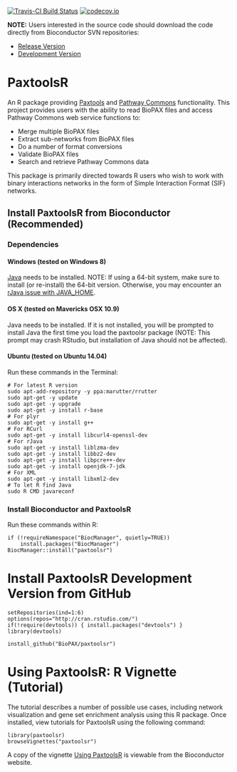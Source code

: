 [![Travis-CI Build Status](https://travis-ci.org/BioPAX/paxtoolsr.svg?branch=master)](https://travis-ci.org/BioPAX/paxtoolsr)
[![codecov.io](https://codecov.io/github/BioPAX/paxtoolsr/coverage.svg?branch=master)](https://codecov.io/github/BioPAX/paxtoolsr?branch=master)

**NOTE:** Users interested in the source code should download the code directly from Bioconductor SVN repositories:

* [Release Version](http://bioconductor.org/packages/devel/bioc/html/paxtoolsr.html)
* [Development Version](http://bioconductor.org/packages/devel/bioc/html/paxtoolsr.html)

# PaxtoolsR

An R package providing [Paxtools](http://www.biopax.org/paxtools.php) and [Pathway Commons](http://www.pathwaycommons.org/) functionality. This project provides users with the ability to read BioPAX files and access Pathway Commons web service functions to:

* Merge multiple BioPAX files
* Extract sub-networks from BioPAX files
* Do a number of format conversions
* Validate BioPAX files
* Search and retrieve Pathway Commons data

This package is primarily directed towards R users who wish to work with binary interactions networks in the form of Simple Interaction Format (SIF) networks.

## Install PaxtoolsR from Bioconductor (Recommended)

### Dependencies
#### Windows (tested on Windows 8)

[Java](http://www.oracle.com/technetwork/java/javase/downloads/index.html) needs to be installed. NOTE: If using a 64-bit system, make sure to install (or re-install) the 64-bit version. Otherwise, you may encounter an [rJava issue with JAVA_HOME](http://www.r-statistics.com/2012/08/how-to-load-the-rjava-package-after-the-error-java_home-cannot-be-determined-from-the-registry/).

#### OS X (tested on Mavericks OSX 10.9)

Java needs to be installed. If it is not installed, you will be prompted to install Java the first time you load the paxtoolsr package (NOTE: This prompt may crash RStudio, but installation of Java should not be affected).

#### Ubuntu (tested on Ubuntu 14.04)

Run these commands in the Terminal:

    # For latest R version
    sudo apt-add-repository -y ppa:marutter/rrutter
    sudo apt-get -y update
    sudo apt-get -y upgrade
    sudo apt-get -y install r-base
    # For plyr
    sudo apt-get -y install g++
    # For RCurl
    sudo apt-get -y install libcurl4-openssl-dev
    # For rJava
    sudo apt-get -y install liblzma-dev
    sudo apt-get -y install libbz2-dev
    sudo apt-get -y install libpcre++-dev
    sudo apt-get -y install openjdk-7-jdk  
    # For XML
    sudo apt-get -y install libxml2-dev
    # To let R find Java
    sudo R CMD javareconf

### Install Bioconductor and PaxtoolsR

Run these commands within R:

    if (!requireNamespace("BiocManager", quietly=TRUE))
        install.packages("BiocManager")
    BiocManager::install("paxtoolsr") 

# Install PaxtoolsR Development Version from GitHub

    setRepositories(ind=1:6)
    options(repos="http://cran.rstudio.com/")
    if(!require(devtools)) { install.packages("devtools") }
    library(devtools) 

    install_github("BioPAX/paxtoolsr")

# Using PaxtoolsR: R Vignette (Tutorial)

The tutorial describes a number of possible use cases, including network visualization
and gene set enrichment analysis using this R package. Once installed, view tutorials for
PaxtoolsR using the following command:

```
library(paxtoolsr)
browseVignettes("paxtoolsr")
```

A copy of the vignette [Using PaxtoolsR](http://bioconductor.org/packages/release/bioc/vignettes/paxtoolsr/inst/doc/using_paxtoolsr.html) is viewable from the Bioconductor website.
